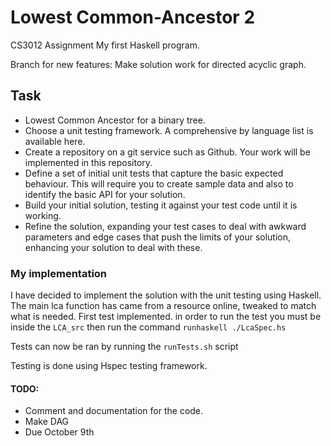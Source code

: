 # Lowest Common-Ancestor 2
CS3012 Assignment
My first Haskell program.

Branch for new features: Make solution work for directed acyclic graph.  

## Task
* Lowest Common Ancestor for a binary tree.
* Choose a unit testing framework. A comprehensive by language list is available here.
* Create a repository on a git service such as Github. Your work will be implemented in this repository.
* Define a set of initial unit tests that capture the basic expected behaviour. This will require you to create sample data and also to identify the basic API for your solution.
* Build your initial solution, testing it against your test code until it is working.
* Refine the solution, expanding your test cases to deal with awkward parameters and edge cases that push the limits of your solution, enhancing your solution to deal with these.

### My implementation
I have decided to implement the solution with the unit testing using Haskell.
The main lca function has came from a resource online, tweaked to match what is needed.
First test implemented.
in order to run the test you must be inside the `LCA_src` then run the command `runhaskell ./LcaSpec.hs`

Tests can now be ran by running the `runTests.sh` script

Testing is done using Hspec testing framework.

#### TODO:   
* Comment and documentation for the code.
* Make DAG
* Due October 9th
